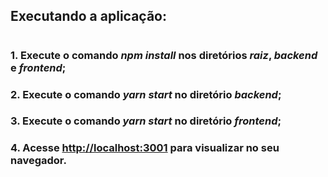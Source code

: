 <h2> Executando a aplicação: <h1>


  <h3>1. Execute o comando <i>npm install</i> nos diretórios <i>raiz</i>, <i>backend</i> e <i>frontend</i>;</h3>
  <h3>2. Execute o comando <i>yarn start</i> no diretório <i>backend</i>;</h3>
  <h3>3. Execute o comando <i>yarn start</i> no diretório <i>frontend</i>;</h3>
  <h3>4. Acesse <a href="http://localhost:3001">http://localhost:3001</a> para visualizar no seu navegador.</h3>  
